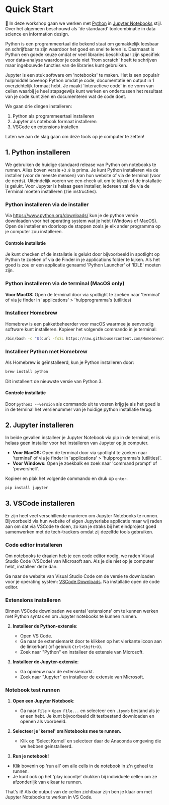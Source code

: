 # Quick Start

👋 In deze workshop gaan we werken met [Python](https://www.python.org/) in [Jupyter Notebooks](https://jupyter.org/) stijl. Over het algemeen beschouwd als 'de standaard' toolcombinatie in data science en information design.

Python is een programmeertaal die bekend staat om gemakkelijk leesbaar en schrijfbaar te zijn waardoor het goed en snel te leren is. Daarnaast is Python een goede keuze omdat er veel libraries beschikbaar zijn specifiek voor data-analyse waardoor je code niet 'from scratch' hoeft te schrijven maar ingebouwde functies van de libraries kunt gebruiken.

Jupyter is een stuk software om 'notebooks' te maken. Het is een populair hulpmiddel bovenop Python omdat je code, documentatie en output in 1 overzichtelijk formaat hebt. Je maakt 'interactieve code' in de vorm van cellen waarbij je heel stapsgewijs kunt werken en ondertussen het resultaat van je code kunt zien en documenteren wat de code doet.

We gaan drie dingen installeren:

1. Python als programmeertaal installeren
2. Jupyter als notebook formaat installeren
3. VSCode en extensions instellen

Laten we aan de slag gaan om deze tools op je computer te zetten! 

## 1. Python installeren

We gebruiken de huidige standaard release van Python om notebooks te runnen. Alles boven versie `+3.8` is prima. Je kunt Python installeren via de installer (voor de meeste mensen) van hun website of via de terminal (voor de nerds). Uiteindelijk voeren we een check uit om te kijken of de installatie is gelukt. Voor Jupyter is helaas geen installer, iedereen zal die via de Terminal moeten installeren (zie instructies).

### Python installeren via de installer

Via https://www.python.org/downloads/ kun je de python versie downloaden voor het operating system wat je hebt (Windows of MacOS). Open de installer en doorloop de stappen zoals je elk ander programma op je computer zou installeren.

#### Controle installatie

Je kunt checken of de installatie is gelukt door bijvoorbeeld in spotlight op Python te zoeken of via de Finder in je applications folder te kijken. Als het goed is zou er een applicatie genaamd 'Python Launcher' of 'IDLE' moeten zijn.

### Python installeren via de terminal (MacOS only)

**Voor MacOS:** Open de terminal door via spotlight te zoeken naar 'terminal' of via je finder in 'applications' > 'hulpprogramma's (utilities)

### **Installeer Homebrew**

Homebrew is een pakketbeheerder voor macOS waarmee je eenvoudig software kunt installeren. Kopieer het volgende commando in je terminal:

```bash
/bin/bash -c "$(curl -fsSL https://raw.githubusercontent.com/Homebrew/install/HEAD/install.sh)"
```

### **Installeer Python met Homebrew**

Als Homebrew is geïnstalleerd, kun je Python installeren door:

```bash
brew install python
```

Dit installeert de nieuwste versie van Python 3.

#### Controle installatie

Door `python3 --version` als commando uit te voeren krijg je als het goed is in de terminal het versienummer van je huidige python installatie terug.

## 2. Jupyter installeren

In beide gevallen installeer je Jupyter Notebook via pip in de terminal, er is helaas geen installer voor het installeren van Jupyter op je computer.

- **Voor MacOS:** Open de terminal door via spotlight te zoeken naar 'terminal' of via je finder in 'applications' > 'hulpprogramma's (utilities)'.
- **Voor Windows:** Open je zoekbalk en zoek naar 'command prompt' of 'powershell'.

Kopieer en plak het volgende commando en druk op `enter`.

```bash
pip install jupyter
```

## 3. VSCode installeren

Er zijn heel veel verschillende manieren om Jupyter Notebooks te runnen. Bijvoorbeeld via hun website of eigen Jupyterlabs applicatie maar wij raden aan om dat via VSCode te doen, zo kan je straks bij het eindproject goed samenwerken met de tech-trackers omdat zij dezelfde tools gebruiken.

### Code editor installeren

Om notebooks te draaien heb je een code editor nodig, we raden Visual Studio Code (VSCode) van Microsoft aan. Als je die niet op je computer hebt, installeer deze dan.

Ga naar de website van Visual Studio Code om de versie te downloaden voor je operating system:
[VSCode Downloads](https://code.visualstudio.com/Download). Na installatie open de code editor.

### Extensions installeren

Binnen VSCode downloaden we eental 'extensions' om te kunnen werken met Python syntax en om Jupyter notebooks te kunnen runnen.

2. **Installeer de Python-extensie**:

   - Open VS Code.
   - Ga naar de extensiemarkt door te klikken op het vierkante icoon aan de linkerkant (of gebruik `Ctrl+Shift+X`).
   - Zoek naar "Python" en installeer de extensie van Microsoft.

3. **Installeer de Jupyter-extensie**:
   - Ga opnieuw naar de extensiemarkt.
   - Zoek naar "Jupyter" en installeer de extensie van Microsoft.

### Notebook test runnen

1. **Open een Jupyter Notebook**:

   - Ga naar `File` > `Open File...` en selecteer een `.ipynb` bestand als je er een hebt. Je kunt bijvoorbeeld dit testbestand downloaden en openen als voorbeeld.

2. **Selecteer je 'kernel' om Notebooks mee te runnen.**

   - Klik op 'Select Kernel' en selecteer daar de Anaconda omgeving die we hebben geinstalleerd.

3. **Run je notebook!**

- Klik bovenin op 'run all' om alle cells in de notebook in z'n geheel te runnen.
- Je kunt ook op het 'play icoontje' drukken bij individuele cellen om ze afzonderlijk van elkaar te runnen.

That's it! Als de output van de cellen zichtbaar zijn ben je klaar om met Jupyter Notebooks te werken in VS Code.
